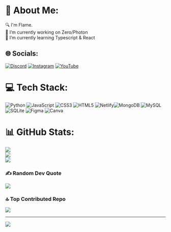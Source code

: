 # 💫 About Me:
🔍 I'm Flame.<br>🔭 I’m currently working on Zero/Photon<br>🌱 I’m currently learning Typescript & React





## 🌐 Socials:
[![Discord](https://img.shields.io/badge/Discord-%237289DA.svg?logo=discord&logoColor=white)](https://discord.gg/flarehq) [![Instagram](https://img.shields.io/badge/Instagram-%23E4405F.svg?logo=Instagram&logoColor=white)](https://instagram.com/flame.codez) [![YouTube](https://img.shields.io/badge/YouTube-%23FF0000.svg?logo=YouTube&logoColor=white)](https://youtube.com/@QuantumQuirksHere) 

# 💻 Tech Stack:
![Python](https://img.shields.io/badge/python-3670A0?style=for-the-badge&logo=python&logoColor=ffdd54) ![JavaScript](https://img.shields.io/badge/javascript-%23323330.svg?style=for-the-badge&logo=javascript&logoColor=%23F7DF1E) ![CSS3](https://img.shields.io/badge/css3-%231572B6.svg?style=for-the-badge&logo=css3&logoColor=white) ![HTML5](https://img.shields.io/badge/html5-%23E34F26.svg?style=for-the-badge&logo=html5&logoColor=white) ![Netlify](https://img.shields.io/badge/netlify-%23000000.svg?style=for-the-badge&logo=netlify&logoColor=#00C7B7)![MongoDB](https://img.shields.io/badge/MongoDB-%234ea94b.svg?style=for-the-badge&logo=mongodb&logoColor=white) ![MySQL](https://img.shields.io/badge/mysql-%2300f.svg?style=for-the-badge&logo=mysql&logoColor=white) ![SQLite](https://img.shields.io/badge/sqlite-%2307405e.svg?style=for-the-badge&logo=sqlite&logoColor=white) ![Figma](https://img.shields.io/badge/figma-%23F24E1E.svg?style=for-the-badge&logo=figma&logoColor=white) ![Canva](https://img.shields.io/badge/Canva-%2300C4CC.svg?style=for-the-badge&logo=Canva&logoColor=white)
# 📊 GitHub Stats:
![](https://github-readme-stats.vercel.app/api?username=flame3301&theme=dark&hide_border=false&include_all_commits=true&count_private=true)<br/>
![](https://github-readme-streak-stats.herokuapp.com/?user=flame3301&theme=dark&hide_border=false)<br/>
![](https://github-readme-stats.vercel.app/api/top-langs/?username=flame3301&theme=dark&hide_border=false&include_all_commits=true&count_private=true&layout=compact)









### ✍️ Random Dev Quote
![](https://quotes-github-readme.vercel.app/api?type=horizontal&theme=radical)

### 🔝 Top Contributed Repo
![](https://github-contributor-stats.vercel.app/api?username=flame3301&limit=5&theme=tokyonight&combine_all_yearly_contributions=true)






---
[![](https://visitcount.itsvg.in/api?id=flame3301&icon=0&color=0)](https://visitcount.itsvg.in)

